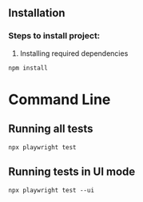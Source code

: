 ## Installation

### Steps to install project:

1. Installing required dependencies

```shell
npm install
```

# Command Line

## Running all tests

```shell
npx playwright test
```
## Running tests in UI mode

```shell
npx playwright test --ui
```
